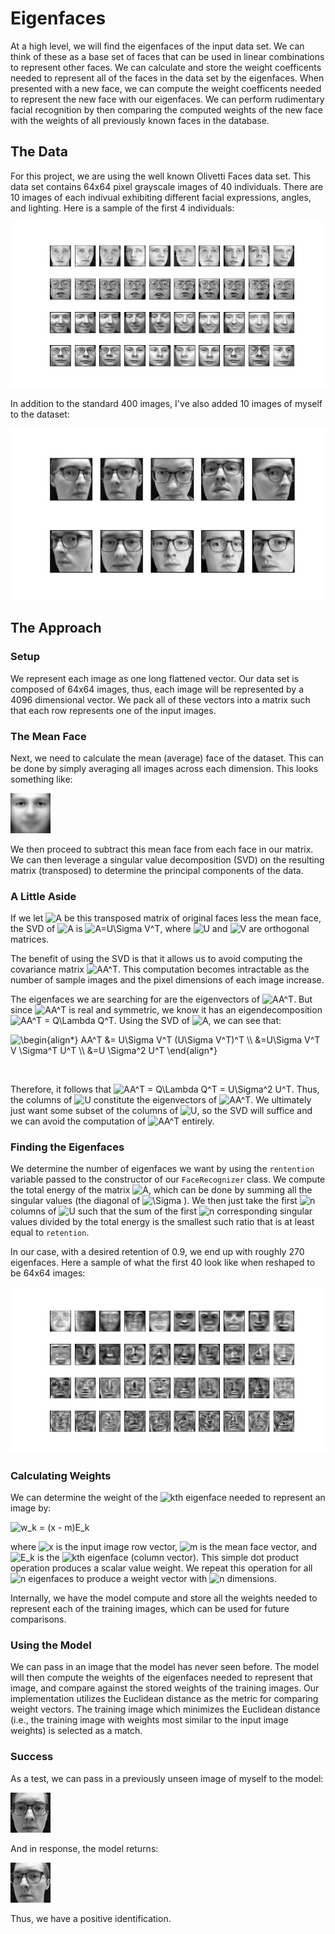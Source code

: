 # Eigenfaces
At a high level, we will find the eigenfaces of the input data set. We can think of these as a base set of faces that can be used in linear combinations to represent other faces. We can calculate and store the weight coefficents needed to represent all of the faces in the data set by the eigenfaces. When presented with a new face, we can compute the weight coefficents needed to represent the new face with our eigenfaces. We can perform rudimentary facial recognition by then comparing the computed weights of the new face with the weights of all previously known faces in the database.

## The Data
For this project, we are using the well known Olivetti Faces data set. This data set contains 64x64 pixel grayscale images of 40 individuals. There are 10 images of each indivual exhibiting different facial expressions, angles, and lighting. Here is a sample of the first 4 individuals:

![Example Images](img/face_collage.jpg)

In addition to the standard 400 images, I've also added 10 images of myself to the dataset:

![Augmenting Images](img/augmenting_images.jpg)

## The Approach
### Setup
We represent each image as one long flattened vector. Our data set is composed of 64x64 images, thus, each image will be represented by a 4096 dimensional vector. We pack all of these vectors into a matrix such that each row represents one of the input images.

### The Mean Face
Next, we need to calculate the mean (average) face of the dataset. This can be done by simply averaging all images across each dimension. This looks something like:

![Mean Face](img/mean_face.jpg)

We then proceed to subtract this mean face from each face in our matrix. We can then leverage a singular value decomposition (SVD) on the resulting matrix (transposed) to determine the principal components of the data.


### A Little Aside
If we let <img src="https://latex.codecogs.com/gif.latex?A" title="A" /> be this transposed matrix of original faces less the mean face, the SVD of <img src="https://latex.codecogs.com/gif.latex?A" title="A" /> is <img src="https://latex.codecogs.com/gif.latex?A=U\Sigma&space;V^T" title="A=U\Sigma V^T" />, where  <img src="https://latex.codecogs.com/gif.latex?U" title="U" /> and <img src="https://latex.codecogs.com/gif.latex?V" title="V" /> are orthogonal matrices.

The benefit of using the SVD is that it allows us to avoid computing the covariance matrix  <img src="https://latex.codecogs.com/gif.latex?AA^T" title="AA^T" />. This computation becomes intractable as the number of sample images and the pixel dimensions of each image increase.

The eigenfaces we are searching for are the eigenvectors of <img src="https://latex.codecogs.com/gif.latex?AA^T" title="AA^T" />. But since <img src="https://latex.codecogs.com/gif.latex?AA^T" title="AA^T" /> is real and symmetric, we know it has an eigendecomposition <img src="https://latex.codecogs.com/gif.latex?AA^T&space;=&space;Q\Lambda&space;Q^T" title="AA^T = Q\Lambda Q^T" />. Using the SVD of <img src="https://latex.codecogs.com/gif.latex?A" title="A" />, we can see that:

<img src="https://latex.codecogs.com/gif.latex?\begin{align*}&space;AA^T&space;&=&space;U\Sigma&space;V^T&space;(U\Sigma&space;V^T)^T&space;\\&space;&=U\Sigma&space;V^T&space;V&space;\Sigma^T&space;U^T&space;\\&space;&=U&space;\Sigma^2&space;U^T&space;\end{align*}" title="\begin{align*} AA^T &= U\Sigma V^T (U\Sigma V^T)^T \\ &=U\Sigma V^T V \Sigma^T U^T \\ &=U \Sigma^2 U^T \end{align*}" />

&nbsp;

Therefore, it follows that <img src="https://latex.codecogs.com/gif.latex?AA^T&space;=&space;Q\Lambda&space;Q^T&space;=&space;U\Sigma^2&space;U^T" title="AA^T = Q\Lambda Q^T = U\Sigma^2 U^T" />. Thus, the columns of <img src="https://latex.codecogs.com/gif.latex?U" title="U" /> constitute the eigenvectors of <img src="https://latex.codecogs.com/gif.latex?AA^T" title="AA^T" />. We ultimately just want some subset of the columns of <img src="https://latex.codecogs.com/gif.latex?U" title="U" /></a>, so the SVD will suffice and we can avoid the computation of <img src="https://latex.codecogs.com/gif.latex?AA^T" title="AA^T" /> entirely.

### Finding the Eigenfaces
We determine the number of eigenfaces we want by using the `rentention` variable passed to the constructor of our `FaceRecognizer` class. We compute the total energy of the matrix <img src="https://latex.codecogs.com/gif.latex?A" title="A" />, which can be done by summing all the singular values (the diagonal of <img src="https://latex.codecogs.com/gif.latex?\Sigma" title="\Sigma" /> ). We then just take the first <img src="https://latex.codecogs.com/gif.latex?n" title="n" /> columns of <img src="https://latex.codecogs.com/gif.latex?U" title="U" /> such that the sum of the first <img src="https://latex.codecogs.com/gif.latex?n" title="n" /> corresponding singular values divided by the total energy is the smallest such ratio that is at least equal to `retention`.

In our case, with a desired retention of 0.9, we end up with roughly 270 eigenfaces. Here a sample of what the first 40 look like when reshaped to be 64x64 images:

![Eigenfaces](img/eigenfaces.jpg)

### Calculating Weights
We can determine the weight of the <img src="https://latex.codecogs.com/gif.latex?k" title="k" />th eigenface needed to represent an image by:

<img src="https://latex.codecogs.com/gif.latex?w_k&space;=&space;(x&space;-&space;m)E_k" title="w_k = (x - m)E_k" />

where <img src="https://latex.codecogs.com/gif.latex?x" title="x" /> is the input image row vector, <img src="https://latex.codecogs.com/gif.latex?m" title="m" /> is the mean face vector, and <img src="https://latex.codecogs.com/gif.latex?E_k" title="E_k" /> is the <img src="https://latex.codecogs.com/gif.latex?k" title="k" />th eigenface (column vector). This simple dot product operation produces a scalar value weight. We repeat this operation for all <img src="https://latex.codecogs.com/gif.latex?n" title="n" /> eigenfaces to produce a weight vector with <img src="https://latex.codecogs.com/gif.latex?n" title="n" /> dimensions.

Internally, we have the model compute and store all the weights needed to represent each of the training images, which can be used for future comparisons.

### Using the Model
We can pass in an image that the model has never seen before. The model will then compute the weights of the eigenfaces needed to represent that image, and compare against the stored weights of the training images. Our implementation utilizes the Euclidean distance as the metric for comparing weight vectors. The training image which minimizes the Euclidean distance (i.e., the training image with weights most similar to the input image weights) is selected as a match.

### Success
As a test, we can pass in a previously unseen image of myself to the model:

![Test Input](img/test_input.jpg)

And in response, the model returns:

![Match](img/match.jpg)

Thus, we have a positive identification.